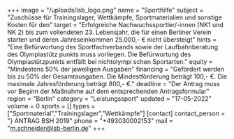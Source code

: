 +++
image = "/uploads/lsb_logo.png"
name = "Sporthilfe"
subject = "Zuschüsse für Trainingslager, Wettkämpfe, Sportmaterialien und sonstige Kosten für den"
target = "Erfolgreiche Nachwuchssportler/-innen (NK1 und NK 2) bis zum vollendeten 23. Lebensjahr, die für einen Berliner Verein starten und deren Jahreseinkommen 25.000,- € nicht übersteigt"
hints = "Eine Befürwortung des Sportfachverbands sowie der Laufbahnberatung des Olympiastütz punkts muss vorliegen. Die Befürwortung des Olympiastützpunkts entfällt bei nichtolympi schen Sportarten."
equity = "Mindestens 50% der jeweiligen Ausgaben"
financing = "Gefördert werden bis zu 50% der Gesamtausgaben. Die Mindestförderung beträgt 100,- €. Die maximale Jahresförderung beträgt 800,- €."
deadline = "Der Antrag muss vor Beginn der Maßnahme auf dem entsprechenden Antragsformular"
region = "Berlin"
category = "Leistungssport"
updated = "17-05-2022"
volume = 0
sports = []
types = ["Sportmaterial","Trainingslager","Wettkämpfe"]
[contact]
contact_person = "} ANTRAG BSH 2019"
phone = "+493030002153"
mail = "m.schneider@lsb-berlin.de"
+++